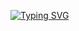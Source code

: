 [![Typing SVG](https://readme-typing-svg.demolab.com?font=Times+New+Roman&size=30&duration=3000&pause=400&color=2469F7&width=437&lines=Hi+there...;My+name+is+Ryan+Henrique%2C;and+i'am+a+Python+Developer)](https://git.io/typing-svg)
